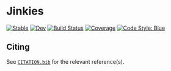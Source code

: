 # Jinkies

[![Stable](https://img.shields.io/badge/docs-stable-blue.svg)](https://TheCedarPrince.github.io/Jinkies.jl/stable/)
[![Dev](https://img.shields.io/badge/docs-dev-blue.svg)](https://TheCedarPrince.github.io/Jinkies.jl/dev/)
[![Build Status](https://github.com/TheCedarPrince/Jinkies.jl/actions/workflows/CI.yml/badge.svg?branch=main)](https://github.com/TheCedarPrince/Jinkies.jl/actions/workflows/CI.yml?query=branch%3Amain)
[![Coverage](https://codecov.io/gh/TheCedarPrince/Jinkies.jl/branch/main/graph/badge.svg)](https://codecov.io/gh/TheCedarPrince/Jinkies.jl)
[![Code Style: Blue](https://img.shields.io/badge/code%20style-blue-4495d1.svg)](https://github.com/invenia/BlueStyle)

## Citing

See [`CITATION.bib`](CITATION.bib) for the relevant reference(s).
